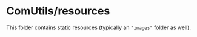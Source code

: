 # ComUtils/resources

This folder contains static resources (typically an `"images"` folder as well).
